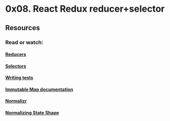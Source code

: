 # 0x08. React Redux reducer+selector
## Resources
### Read or watch:

#### [Reducers](https://redux.js.org/tutorials/fundamentals/part-3-state-actions-reducers)
#### [Selectors](https://redux.js.org/introduction/learning-resources#selectors)
#### [Writing tests](https://redux.js.org/usage/writing-tests)
#### [Immutable Map documentation](https://immutable-js.com/docs/v4.3.4)
#### [Normalizr](https://github.com/paularmstrong/normalizr)
#### [Normalizing State Shape](https://redux.js.org/usage/structuring-reducers/normalizing-state-shape)
